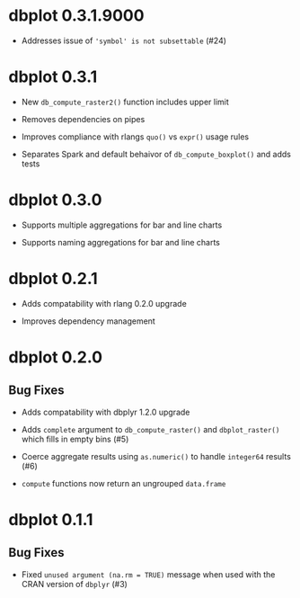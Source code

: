 # dbplot 0.3.1.9000

- Addresses issue of `'symbol' is not subsettable` (#24)

# dbplot 0.3.1

- New `db_compute_raster2()` function includes upper limit

- Removes dependencies on pipes

- Improves compliance with rlangs `quo()` vs `expr()` usage rules

- Separates Spark and default behaivor of `db_compute_boxplot()` and adds tests

# dbplot 0.3.0

- Supports multiple aggregations for bar and line charts

- Supports naming aggregations for bar and line charts

# dbplot 0.2.1

- Adds compatability with rlang 0.2.0 upgrade

- Improves dependency management

# dbplot 0.2.0

## Bug Fixes

- Adds compatability with dbplyr 1.2.0 upgrade

- Adds `complete` argument to `db_compute_raster()` and `dbplot_raster()` which fills in empty bins (#5)

- Coerce aggregate results using `as.numeric()` to handle `integer64` results (#6)

- `compute` functions now return an ungrouped `data.frame`

# dbplot 0.1.1

## Bug Fixes

- Fixed `unused argument (na.rm = TRUE)` message when used with the CRAN version of `dbplyr` (#3)
